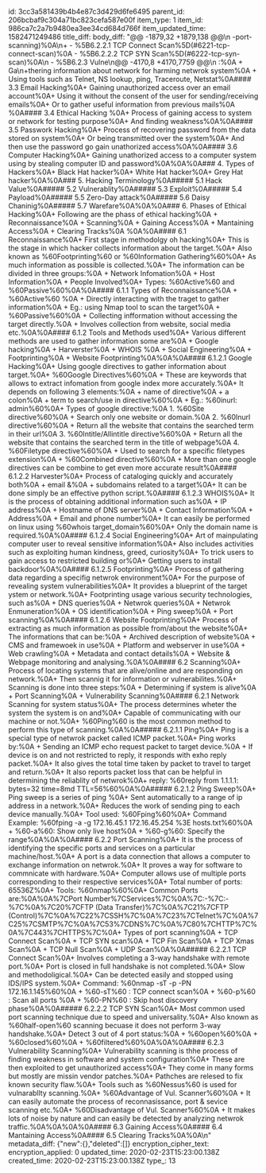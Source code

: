 id: 3cc3a581439b4b4e87c3d429d6fe6495
parent_id: 206bcbaf9c304a71bc823cefa587e00f
item_type: 1
item_id: 986ca7c2a7b9480ea3ee34cd684d766f
item_updated_time: 1582471249486
title_diff: 
body_diff: "@@ -1879,32 +1879,138 @@\n -port-scanning)%0A\n+    - %5B6.2.2.1 TCP Connect Scan%5D(#6221-tcp-connect-scan)%0A    - %5B6.2.2.2 TCP SYN Scan%5D(#6222-tcp-syn-scan)%0A\n   - %5B6.2.3 Vulne\n@@ -4170,8 +4170,7759 @@\n :%0A  + Ga\n+thering information about network for harming netwrok system%0A  + Using tools such as Telnet, NS lookup, ping, Traceroute, Netstat%0A#### 3.3 Email Hacking%0A+ Gaining unauthorized access over an email account%0A+ Using it without the consent of the user for sending/receiving emails%0A+ Or to gather useful information from previous mails%0A  %0A#### 3.4 Ethical Hacking %0A+ Process of gaining access to system or network for testing purpose%0A+ And finding weakness%0A%0A#### 3.5 Passwork Hacking%0A+ Process of recovering password from the data stored on system%0A+ Or being transmitted over the system%0A+ And then use the password go gain unathorized access%0A%0A#### 3.6 Computer Hacking%0A+ Gaining unathorized access to a computer system using by stealing computer ID and password%0A%0A%0A### 4. Types of Hackers%0A+ Black Hat hacker%0A+ White Hat hacker%0A+ Grey Hat hacker%0A%0A### 5. Hacking Terminology%0A##### 5.1 Hack Value%0A##### 5.2 Vulnerablity%0A##### 5.3 Exploit%0A##### 5.4 Payload%0A##### 5.5 Zero-Day attack%0A##### 5.6 Daisy Chaninig%0A##### 5.7 Warefare%0A%0A%0A### 6. Phases of Ethical Hacking%0A+ Following are the phass of ethical hacking%0A  + Reconnaissance%0A  + Scanning%0A  + Gaining Access%0A  + Mantaining Access%0A  + Clearing Tracks%0A  %0A%0A#### 6.1 Reconnaissance%0A+ First stage in methodolgy oh hacking%0A+ This is the stage in which hacker collects information about the target.%0A+ Also known as %60Footprinting%60 or %60Information Gathering%60%0A+ As much information as possible is collected.%0A+ The information can be divided in three groups:%0A  + Network Infomation%0A  + Host Information%0A  + People Involved%0A+ Types: %60Active%60 and %60Passive%60%0A%0A#### 6.1.1 Types of Reconnaissance%0A  + %60Active%60 %0A    + Directly interacting with the traget to gather information%0A    + Eg.: using Nmap tool to scan the target%0A  + %60Passive%60%0A    + Collecting infformation without accessing the target directly.%0A    + Involves collection from website, social media etc.%0A%0A#### 6.1.2 Tools and Methods used%0A+   Various different methods are used to gather information some are%0A    +   Google hacking%0A    +   Harverster%0A    +   WHOIS %0A    +   Social Engineering%0A    +   Footprinting%0A    +   Website Footprinting%0A%0A%0A#### 6.1.2.1 Google Hacking%0A+ Using google directives to gather information about target.%0A+ %60Google Directives%60%0A  + These are keywords that allows to extract infomation from google index more accurately.%0A+ It depends on following 3 elements:%0A  + name of directive%0A  + a colon%0A  + term to search/use in directive%60%0A  + Eg.: %60inurl: admin%60%0A+ Types of google directive:%0A  1. %60Site directive%60%0A       + Search only one website or domain.%0A  2. %60Inurl directive%60%0A       + Return all the website that contains the searched term in their url%0A  3. %60Intitle/Allintitle directive%60%0A     + Return all the website that contains the searched term in the title of webpage%0A  4. %60Filetype directive%60%0A       + Used to search for a specific filetypes extension%0A  + %60Combined directive%60%0A      + More than one google directives can be combine to get even more accurate result%0A#### 6.1.2.2 Harvester%0A+ Process of cataloging quickly and accurately  both%0A  + email &%0A  + subdomains related to a target%0A+ It can be done simply be an effective python script.%0A#### 6.1.2.3 WHOIS%0A+ It is the process of obtaining additional information such as%0A  + IP address%0A  + Hostname of DNS server%0A  + Contact Information%0A  + Address%0A  + Email and phone number%0A+ It can easily be performed on linux using %60whois target_domain%60%0A+ Only the domain name is required.%0A%0A#### 6.1.2.4 Social Engineering%0A+ Art of mainpulating computer user to reveal sensitive information%0A+ Also includes activities such as exploiting human kindness, greed, curiosity%0A+ To trick users to gain access to restricted building or%0A+ Getting users to install backdoor%0A%0A#### 6.1.2.5 Footprinting%0A+ Process of gathering data regarding a specifig netwrok environment%0A+ For the purpose of revealing system vulnerabilities%0A+ It provides a blueprint of the target ystem or network.%0A+ Footprinting usage various security technologies, such as%0A  + DNS queries%0A  + Netwrok queries%0A  + Netwrok Enmuneration%0A  + OS identification%0A  + Ping sweep%0A  + Port scanning%0A%0A#### 6.1.2.6 Website Footprinting%0A+ Process of extracting as much information as possible from/about the website%0A+ The informations that can be:%0A  + Archived description of website%0A  + CMS and framewoek in use%0A  + Platform and webserver in use%0A  + Web crawling%0A  + Metadata and contact details%0A  + Website & Webpage monitoring and analysing.%0A%0A#### 6.2 Scanning%0A+ Process of locating systems that are alive/online and are responding on network.%0A+ Then scannig it for information or vulnerabilites.%0A+ Scanning is done into three steps:%0A  + Determining if system is alive%0A  + Port Scanning%0A  + Vulnerability Scanning%0A#### 6.2.1 Network Scanning for system status%0A+ The process determines wheter the system the system is on and%0A+ Capable of communicating with our machine or not.%0A+ %60Ping%60 is the most common method to perform this type of scanning.%0A%0A##### 6.2.1.1 Ping%0A+ Ping is a special type of netwrok packet called ICMP packet.%0A+ Ping works by:%0A  + Sending an ICMP echo request packet to target device.%0A  + If device is on and not restricted to reply, it responds with exho reply packet.%0A+ It also gives the total time taken by packet to travel to target and return.%0A+ It also reports packet loss that can be helpful in determining the reliablity of netwrok%0A+ reply: %60reply from 1.1.1.1: bytes=32 time=8md TTL=56%60%0A%0A##### 6.2.1.2 Ping Sweep%0A+ Ping sweep is a series of ping %0A+ Sent automatically to a range of ip address in a network.%0A+ Reduces the work of sending ping to each device manually.%0A+ Tool used: %60Fping%60%0A+ Command Example: %60fping -a -g 172.16.45.1 172.16.45.254 %3E hosts.txt%60%0A  + %60-a%60: Show only live host%0A  + %60-g%60: Specify the range%0A%0A%0A#### 6.2.2 Port Scanning%0A+ It is the process of identifying the specific ports and services on a particular machine/host.%0A+ A port is a data connection that allows a computer to exchange information on netwrok.%0A+ It proves a way for software to commnicate with hardware.%0A+ Computer allows use of multiple ports corresponding to their respective services%0A+ Total number of ports: 65536Z%0A+ Tools: %60nmap%60%0A+ Common Ports are:%0A%0A%7CPort Number%7CServices%7C%0A%7C:-%7C:-%7C%0A%7C20%7CFTP (Data Transfer)%7C%0A%7C21%7CFTP (Control)%7C%0A%7C22%7CSSH%7C%0A%7C23%7CTelnet%7C%0A%7C25%7CSMTP%7C%0A%7C53%7CDNS%7C%0A%7C80%7CHTTP%7C%0A%7C443%7CHTTPS%7C%0A+ Types of port scanning%0A  + TCP Connect Scan%0A  + TCP SYN scan%0A  + TCP Fin Scan%0A  + TCP Xmas Scan%0A  + TCP Null Scan%0A  + UDP Scan%0A%0A##### 6.2.2.1 TCP Connect Scan%0A+ Involves completing a 3-way handshake with remote port.%0A+ Port is closed in full handshake is not completed.%0A+ Slow and methodoligical.%0A+ Can be detected easily and stopped using IDS/IPS system.%0A+ Command: %60nmap -sT -p -PN 172.16.1.145%60%0A  + %60-sT%60 : TCP connect scan%0A  + %60-p%60 : Scan all ports %0A  + %60-PN%60 : Skip host discovery phase%0A%0A##### 6.2.2.2 TCP SYN Scan%0A+ Most common used port scanning technique due to speed and universality.%0A+ Also known as %60half-open%60 scanning becuase it does not perform 3-way handshake.%0A+ Detect 3 out of 4 port status:%0A  + %60open%60%0A  + %60closed%60%0A  + %60filtered%60%0A%0A%0A#### 6.2.3 Vulnerability  Scanning%0A+  Vulnerability scanning is thhe process of finding weakness in software and system configuration%0A+ These are then exploited to get unauthorized access%0A+ They come in many forms but mostly are missin vendor patches.%0A+ Pathches are relesed to fix known security flaw.%0A+ Tools such as %60Nessus%60 is used for vulnarabllty scanning.%0A+ %60Advantage of Vul. Scanner%60%0A  + It can easily automate the process of reconnasissance, port & sevice scanning etc.%0A+ %60Disadvantage of Vul. Scanner%60%0A  + It makes lots of noise by nature and can easily be detected by analyzing netwrok traffic.%0A%0A%0A%0A#### 6.3 Gaining Access%0A#### 6.4 Mantaining Access%0A#### 6.5 Clearing Tracks%0A%0A\n"
metadata_diff: {"new":{},"deleted":[]}
encryption_cipher_text: 
encryption_applied: 0
updated_time: 2020-02-23T15:23:00.138Z
created_time: 2020-02-23T15:23:00.138Z
type_: 13